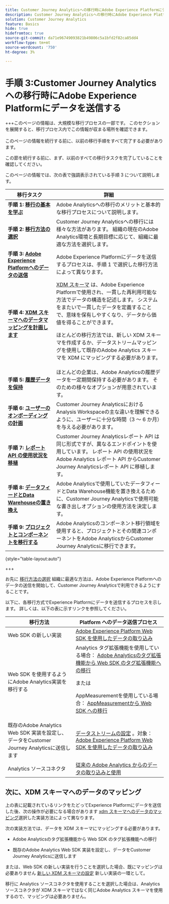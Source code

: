 ```yaml
---
title: Customer Journey Analyticsへの移行時にAdobe Experience Platformにデータを送信
description: Customer Journey Analyticsへの移行時にAdobe Experience Platformにデータを送信
solution: Customer Journey Analytics
feature: Basics
hide: true
hidefromtoc: true
source-git-commit: da71e96749093821b49806c5a1bfd2f82ca85dd4
workflow-type: tm+mt
source-wordcount: '750'
ht-degree: 3%

---
```


# 手順 3:Customer Journey Analyticsへの移行時にAdobe Experience Platformにデータを送信する

+++このページの情報は、大規模な移行プロセスの一部です。 このセクションを展開すると、移行プロセス内でこの情報が収まる場所を確認できます。 </br></br>このページの情報を続行する前に、以前の移行手順をすべて完了する必要があります。

この節を続行する前に、まず、以前のすべての移行タスクを完了していることを確認してください。

このページの情報では、次の表で強調表示されている手順 3 について説明します。

| 移行タスク | 詳細 |
|---------|----------|
| **手順 1: [移行の基本を学ぶ](/help/getting-started/cja-migration/cja-migration-getstarted.md)** | Adobe Analyticsへの移行のメリットと基本的な移行プロセスについて説明します。 |
| **手順 2: [移行方法の選択](/help/getting-started/cja-migration/cja-migration-method.md)** | Customer Journey Analyticsへの移行には様々な方法があります。 組織の現在のAdobe Analytics環境と長期目標に応じて、組織に最適な方法を選択します。 |
| <span class="preview">**手順 3: [Adobe Experience Platformへのデータの送信](/help/getting-started/cja-migration/cja-migration-send-to-platform.md)**</span> | <span class="preview">Adobe Experience Platformにデータを送信するプロセスは、手順 1 で選択した移行方法によって異なります。</span> |
| **手順 4: [XDM スキーマへのデータマッピングを計画します](/help/getting-started/cja-migration/cja-migration-xdm.md)** | [XDM スキーマ](https://experienceleague.adobe.com/en/docs/experience-platform/xdm/home#xdm-schemas) は、Adobe Experience Platformで使用され、一貫した再利用可能な方法でデータの構造を記述します。 システムをまたいで一貫したデータを定義することで、意味を保有しやすくなり、データから価値を得ることができます。<p>ほとんどの移行方法では、新しい XDM スキーマを作成するか、データストリームマッピングを使用して既存のAdobe Analytics スキーマを XDM にマッピングする必要があります。</p> |
| **手順 5: [履歴データを保持](/help/getting-started/cja-migration/cja-migration-historical-data.md)** | ほとんどの企業は、Adobe Analyticsの履歴データを一定期間保持する必要があります。 そのための様々なオプションが用意されています。 |
| **手順 6: [ユーザーのオンボーディングの計画](/help/getting-started/cja-migration/cja-migration-onboarding.md)** | Customer Journey AnalyticsにおけるAnalysis Workspaceの主な違いを理解できるように、ユーザーに十分な時間（3 ～ 6 か月）を与える必要があります。 |
| **手順 7: [レポート API の使用状況を移植](/help/getting-started/cja-migration/cja-migration-api.md)** | Customer Journey Analyticsレポート API は同じ形式ですが、異なるエンドポイントを使用しています。 レポート API の使用状況をAdobe Analytics レポート API からCustomer Journey Analyticsレポート API に移植します。 |
| **手順 8: [データフィードとData Warehouseの置き換え](/help/getting-started/cja-migration/cja-migration-export-options.md)** | Adobe Analyticsで使用していたデータフィードとData Warehouse機能を置き換えるために、Customer Journey Analyticsで使用可能な書き出しオプションの使用方法を決定します。 |
| **手順 9: [プロジェクトとコンポーネントを移行する](/help/getting-started/cja-migration/cja-migration-projects.md)** | Adobe Analyticsのコンポーネント移行領域を使用すると、プロジェクトとその関連コンポーネントをAdobe AnalyticsからCustomer Journey Analyticsに移行できます。 |

{style="table-layout:auto"}

+++


お先に [移行方法の選択](#step-2-choose-your-customer-journey-analytics-migration-method) 組織に最適な方法は、Adobe Experience Platformへのデータの送信を開始して、Customer Journey Analyticsで利用できるようにすることです。

以下に、各移行方式でExperience Platformにデータを送信するプロセスを示します。 詳しくは、以下の表に示すリンクを参照してください。

| 移行方法 | Platform へのデータ送信プロセス |
|---------|----------|
| Web SDK の新しい実装 | [Adobe Experience Platform Web SDK を使用したデータの取り込み](/help/data-ingestion/aepwebsdk.md) |
| Web SDK を使用するようにAdobe Analytics実装を移行する | Analytics タグ拡張機能を使用している場合： [Adobe Analyticsのタグ拡張機能から Web SDK のタグ拡張機能への移行](https://experienceleague.adobe.com/en/docs/analytics/implementation/aep-edge/web-sdk/analytics-extension-to-web-sdk)<p>または</p><p>AppMeasurementを使用している場合： [AppMeasurementから Web SDK への移行](https://experienceleague.adobe.com/en/docs/analytics/implementation/aep-edge/web-sdk/appmeasurement-to-web-sdk) |
| 既存のAdobe Analytics Web SDK 実装を設定し、データをCustomer Journey Analyticsに送信します | [データストリームの設定](https://experienceleague.adobe.com/en/docs/analytics-platform/using/cja-data-ingestion/ingest-use-guides/edge-network/aepwebsdk#set-up-a-datastream) 。対象： [Adobe Experience Platform Web SDK を使用したデータの取り込み](https://experienceleague.adobe.com/en/docs/analytics-platform/using/cja-data-ingestion/ingest-use-guides/edge-network/aepwebsdk) |
| Analytics ソースコネクタ | [従来の Adobe Analytics からのデータの取り込みと使用](/help/data-ingestion/analytics.md) |

## 次に、XDM スキーマへのデータのマッピング

上の表に記載されているリンクをたどってExperience Platformにデータを送信した後、次の操作が必要になる場合があります [xdm スキーマへのデータのマッピング](/help/getting-started/cja-migration/cja-migration-xdm.md)選択した実装方法によって異なります。

次の実装方法では、データを XDM スキーマにマッピングする必要があります。

* Adobe Analyticsのタグ拡張機能から Web SDK のタグ拡張機能への移行

* 既存のAdobe Analytics Web SDK 実装を設定し、データをCustomer Journey Analyticsに送信します

または、Web SDK の新しい実装を行うことを選択した場合、既にマッピングは必要ありません [新しい XDM スキーマの設定](https://experienceleague.adobe.com/en/docs/analytics-platform/using/cja-data-ingestion/ingest-use-guides/edge-network/aepwebsdk#set-up-a-schema) 新しい実装の一環として。

移行に Analytics ソースコネクタを使用することを選択した場合は、Analytics ソースコネクタが XDM スキーマではなく同じAdobe Analytics スキーマを使用するので、マッピングは必要ありません。

